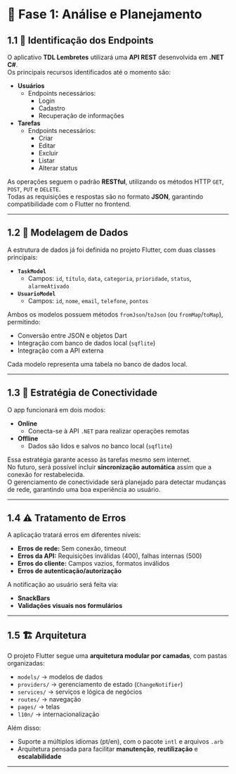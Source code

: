 # 🧠 Fase 1: Análise e Planejamento

## 1.1 📡 Identificação dos Endpoints

O aplicativo **TDL Lembretes** utilizará uma **API REST** desenvolvida em **.NET C#**.  
Os principais recursos identificados até o momento são:

- **Usuários**
  - Endpoints necessários:
    - Login
    - Cadastro
    - Recuperação de informações
- **Tarefas**
  - Endpoints necessários:
    - Criar
    - Editar
    - Excluir
    - Listar
    - Alterar status

As operações seguem o padrão **RESTful**, utilizando os métodos HTTP `GET`, `POST`, `PUT` e `DELETE`.  
Todas as requisições e respostas são no formato **JSON**, garantindo compatibilidade com o Flutter no frontend.

---

## 1.2 🧱 Modelagem de Dados

A estrutura de dados já foi definida no projeto Flutter, com duas classes principais:

- **`TaskModel`**
  - Campos: `id`, `título`, `data`, `categoria`, `prioridade`, `status`, `alarmeAtivado`
- **`UsuarioModel`**
  - Campos: `id`, `nome`, `email`, `telefone`, `pontos`

Ambos os modelos possuem métodos `fromJson`/`toJson` (ou `fromMap`/`toMap`), permitindo:

- Conversão entre JSON e objetos Dart
- Integração com banco de dados local (`sqflite`)
- Integração com a API externa

Cada modelo representa uma tabela no banco de dados local.

---

## 1.3 🔗 Estratégia de Conectividade

O app funcionará em dois modos:

- **Online**
  - Conecta-se à API `.NET` para realizar operações remotas
- **Offline**
  - Dados são lidos e salvos no banco local (`sqflite`)

Essa estratégia garante acesso às tarefas mesmo sem internet.  
No futuro, será possível incluir **sincronização automática** assim que a conexão for restabelecida.  
O gerenciamento de conectividade será planejado para detectar mudanças de rede, garantindo uma boa experiência ao usuário.

---

## 1.4 ⚠️ Tratamento de Erros

A aplicação tratará erros em diferentes níveis:

- **Erros de rede:** Sem conexão, timeout
- **Erros da API:** Requisições inválidas (400), falhas internas (500)
- **Erros do cliente:** Campos vazios, formatos inválidos
- **Erros de autenticação/autorização**

A notificação ao usuário será feita via:

- **SnackBars**
- **Validações visuais nos formulários**

---

## 1.5 🏗️ Arquitetura

O projeto Flutter segue uma **arquitetura modular por camadas**, com pastas organizadas:

- `models/` → modelos de dados
- `providers/` → gerenciamento de estado (`ChangeNotifier`)
- `services/` → serviços e lógica de negócios
- `routes/` → navegação
- `pages/` → telas
- `l10n/` → internacionalização

Além disso:

- Suporte a múltiplos idiomas (pt/en), com o pacote `intl` e arquivos `.arb`
- Arquitetura pensada para facilitar **manutenção**, **reutilização** e **escalabilidade**

---
